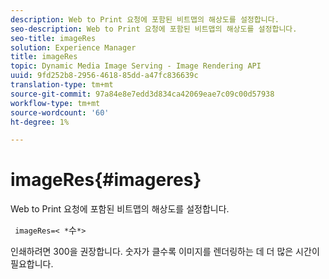 ```yaml
---
description: Web to Print 요청에 포함된 비트맵의 해상도를 설정합니다.
seo-description: Web to Print 요청에 포함된 비트맵의 해상도를 설정합니다.
seo-title: imageRes
solution: Experience Manager
title: imageRes
topic: Dynamic Media Image Serving - Image Rendering API
uuid: 9fd252b8-2956-4618-85dd-a47fc836639c
translation-type: tm+mt
source-git-commit: 97a84e8e7edd3d834ca42069eae7c09c00d57938
workflow-type: tm+mt
source-wordcount: '60'
ht-degree: 1%

---
```



# imageRes{#imageres}

Web to Print 요청에 포함된 비트맵의 해상도를 설정합니다.

` imageRes=< *`수`*>`

인쇄하려면 300을 권장합니다. 숫자가 클수록 이미지를 렌더링하는 데 더 많은 시간이 필요합니다.
